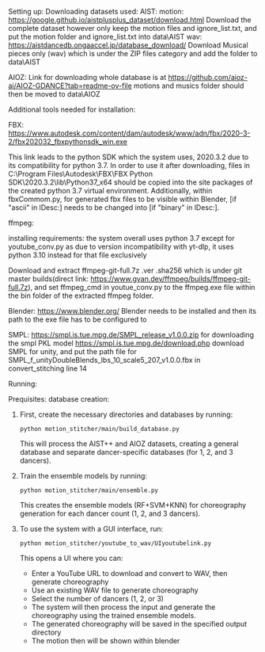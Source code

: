 Setting up:
Downloading datasets used:
AIST:
motion: https://google.github.io/aistplusplus_dataset/download.html
Download the complete dataset however only keep the motion files and ignore_list.txt, and put the motion folder and ignore_list.txt into data\AIST
wav: https://aistdancedb.ongaaccel.jp/database_download/
Download Musical pieces only (wav) which is under the ZIP files category and add the folder to data\AIST

AIOZ:
Link for downloading whole database is at https://github.com/aioz-ai/AIOZ-GDANCE?tab=readme-ov-file
motions and musics folder should then be moved to data\AIOZ

Additional tools needed for installation:

FBX:
https://www.autodesk.com/content/dam/autodesk/www/adn/fbx/2020-3-2/fbx202032_fbxpythonsdk_win.exe

This link leads to the python SDK which the system uses, 2020.3.2 due to its compatibility for python 3.7. In order to use it after downloading, files in
C:\Program Files\Autodesk\FBX\FBX Python SDK\2020.3.2\lib\Python37_x64
should be copied into the site packages of the created python 3.7 virtual environment. Additionally, within fbxCommom.py, for generated fbx files to be visible within Blender, 
[if "ascii" in lDesc:] 
needs to be changed into 
[if "binary" in lDesc:].

ffmpeg:

installing requirements:
the system overall uses python 3.7 except for youtube_conv.py as due to version incompatibility with yt-dlp, it uses python 3.10 instead for that file exclusively


Download and extract ffmpeg-git-full.7z    .ver .sha256 which is under git master builds(direct link: https://www.gyan.dev/ffmpeg/builds/ffmpeg-git-full.7z), and set ffmpeg_cmd in youtue_conv.py to the ffmpeg.exe file within the bin folder of the extracted ffmpeg folder.
 
Blender:
https://www.blender.org/ Blender needs to be installed and then its path to the exe file has to be configured to


SMPL:
https://smpl.is.tue.mpg.de/SMPL_release_v1.0.0.zip for downloading the smpl PKL model
https://smpl.is.tue.mpg.de/download.php download SMPL for unity, and put the path file for SMPL_f_unityDoubleBlends_lbs_10_scale5_207_v1.0.0.fbx in convert_stitching line 14

Running:

Prequisites: database creation:
1. First, create the necessary directories and databases by running:
   ```
   python motion_stitcher/main/build_database.py
   ```
   This will process the AIST++ and AIOZ datasets, creating a general database and separate dancer-specific databases (for 1, 2, and 3 dancers).

2. Train the ensemble models by running:
   ```
   python motion_stitcher/main/ensemble.py
   ```
   This creates the ensemble models (RF+SVM+KNN) for choreography generation for each dancer count (1, 2, and 3 dancers).

3. To use the system with a GUI interface, run:
   ```
   python motion_stitcher/youtube_to_wav/UIyoutubelink.py
   ```
   This opens a UI where you can:
   - Enter a YouTube URL to download and convert to WAV, then generate choreography
   - Use an existing WAV file to generate choreography
   - Select the number of dancers (1, 2, or 3)
   - The system will then process the input and generate the choreography using the trained ensemble models.
   - The generated choreography will be saved in the specified output directory
   - The motion then will be shown within blender





